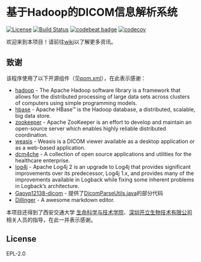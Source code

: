 # 基于Hadoop的DICOM信息解析系统

[![License](https://img.shields.io/badge/License-EPL%202.0-blue.svg)](https://opensource.org/licenses/EPL-2.0) [![Build Status](https://travis-ci.com/sonoscape-HadoopProject-xjtu/HadoopServer.svg?branch=master)](https://travis-ci.com/sonoscape-HadoopProject-xjtu/HadoopServer) [![codebeat badge](https://codebeat.co/badges/74dffbf8-42a7-4029-b69f-bc1697e70b5f)](https://codebeat.co/projects/github-com-sonoscape-hadoopproject-xjtu-hadoopserver-master) [![codecov](https://codecov.io/gh/sonoscape-HadoopProject-xjtu/HadoopServer/branch/master/graph/badge.svg)](https://codecov.io/gh/sonoscape-HadoopProject-xjtu/HadoopServer)

欢迎来到本项目！请前往[wiki](/wiki/主页)以了解更多资讯。

## 致谢

该程序使用了以下开源组件（见[pom.xml](/pom.xml)），在此表示感谢：

* [hadoop] - The Apache Hadoop software library is a framework that allows for the distributed processing of large data sets across clusters of computers using simple programming models.
* [hbase] - Apache HBase™ is the Hadoop database, a distributed, scalable, big data store. 
* [zookeeper] - Apache ZooKeeper is an effort to develop and maintain an open-source server which enables highly reliable distributed coordination.
* [weasis] - Weasis is a DICOM viewer available as a desktop application or as a web-based application.
* [dcm4che] - A collection of open source applications and utilities for the healthcare enterprise.
* [log4j] - Apache Log4j 2 is an upgrade to Log4j that provides significant improvements over its predecessor, Log4j 1.x, and provides many of the improvements available in Logback while fixing some inherent problems in Logback’s architecture.
* [Gaoyp12138-dicom] - 提供了[DicomParseUtils.java](/src/main/java/Utils/DicomParseUtil.java)的部分代码
* [Dillinger] - A awesome markdown editor.

本项目还得到了西安交通大学 [生命科学与技术学院][slst]、[深圳开立生物技术有限公司][sonoscape]相关人员的指导，在此一并表示感谢。

License
---
EPL-2.0

   [Weasis]: <https://github.com/nroduit/Weasis>
   [Dcm4che]: <https://www.dcm4che.org/>
   [log4j]: <https://logging.apache.org/log4j/2.x/>
   [hadoop]: <https://hadoop.apache.org/>
   [hbase]: <https://hbase.apache.org/>
   [sonoscape]: <http://www.sonoscape.com.cn/>
   [zookeeper]: <https://zookeeper.apache.org/>
   [Gaoyp12138-dicom]: <https://github.com/Gaoyp12138/dicom>
   [Dillinger]: <https://dillinger.io>
   [slst]:<http://slst.xjtu.edu.cn>
   [JDK]:<https://www.oracle.com/technetwork/java/javase/downloads/jdk8-downloads-2133151.html>